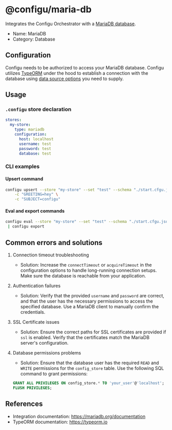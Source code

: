 # @configu/maria-db

Integrates the Configu Orchestrator with a [MariaDB database](https://mariadb.org/).

- Name: MariaDB
- Category: Database

## Configuration

Configu needs to be authorized to access your MariaDB database. Configu utilizes [TypeORM](https://typeorm.io) under the hood to establish a connection with the database using [data source options](https://typeorm.io/data-source-options#mysql--mariadb-data-source-options) you need to supply.

## Usage

### `.configu` store declaration

```yaml
stores:
  my-store:
    type: mariadb
    configuration:
      host: localhost
      username: test
      password: test
      database: test
```

### CLI examples

#### Upsert command

```bash
configu upsert --store "my-store" --set "test" --schema "./start.cfgu.json" \
    -c "GREETING=hey" \
    -c "SUBJECT=configu"
```

#### Eval and export commands

```bash
configu eval --store "my-store" --set "test" --schema "./start.cfgu.json" \
 | configu export
```

## Common errors and solutions

1. Connection timeout troubleshooting

   - Solution: Increase the `connectTimeout` or `acquireTimeout` in the configuration options to handle long-running connection setups. Make sure the database is reachable from your application.

2. Authentication failures

   - Solution: Verify that the provided `username` and `password` are correct, and that the user has the necessary permissions to access the specified database. Use a MariaDB client to manually confirm the credentials.

3. SSL Certificate issues

   - Solution: Ensure the correct paths for SSL certificates are provided if `ssl` is enabled. Verify that the certificates match the MariaDB server's configuration.

4. Database permissions problems
   - Solution: Ensure that the database user has the required `READ` and `WRITE` permissions for the `config_store` table. Use the following SQL command to grant permissions:
   ```sql
   GRANT ALL PRIVILEGES ON config_store.* TO 'your_user'@'localhost';
   FLUSH PRIVILEGES;
   ```

## References

- Integration documentation: https://mariadb.org/documentation
- TypeORM documentation: https://typeorm.io
